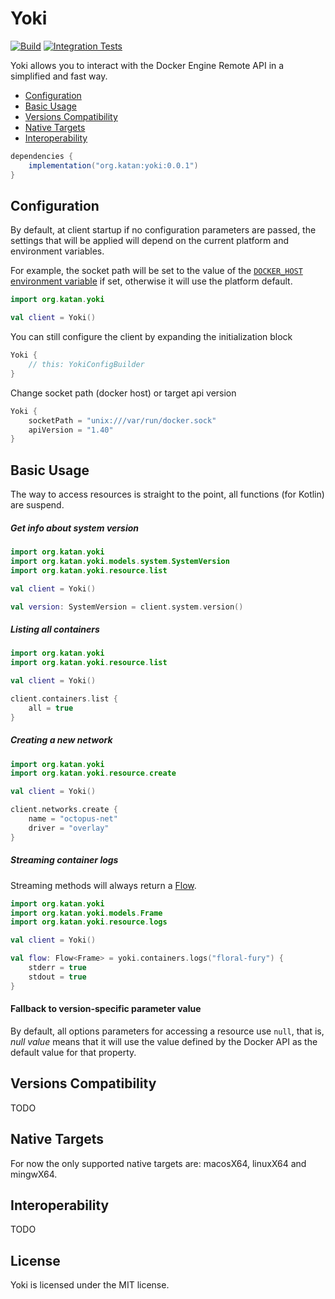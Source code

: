 # Yoki

[![Build](https://github.com/KatanPanel/yoki/actions/workflows/build.yml/badge.svg)](https://github.com/KatanPanel/yoki/actions/workflows/build.yml)
[![Integration Tests](https://github.com/KatanPanel/yoki/actions/workflows/integration-tests.yml/badge.svg)](https://github.com/KatanPanel/yoki/actions/workflows/integration-tests.yml)

Yoki allows you to interact with the Docker Engine Remote API in a simplified and fast way.

* [Configuration](#configuration)
* [Basic Usage](#basic-usage)
* [Versions Compatibility](#versions-compatibility)
* [Native Targets](#native-targets)
* [Interoperability](#interoperability)

```gradle
dependencies {
    implementation("org.katan:yoki:0.0.1")
}
```

## Configuration

By default, at client startup if no configuration parameters are passed, the settings that will be applied will depend
on the current platform and environment variables.

For example, the socket path will be set to the value of
the [`DOCKER_HOST` environment variable](https://docs.docker.com/compose/reference/envvars/#docker_host) if set,
otherwise it will use the platform default.

```kotlin
import org.katan.yoki

val client = Yoki()
```

You can still configure the client by expanding the initialization block

```kotlin
Yoki {
    // this: YokiConfigBuilder
}
```

Change socket path (docker host) or target api version

```kotlin
Yoki {
    socketPath = "unix:///var/run/docker.sock"
    apiVersion = "1.40"
}
```

## Basic Usage

The way to access resources is straight to the point, all functions (for Kotlin) are suspend.

##### Get info about system version

```kotlin
import org.katan.yoki
import org.katan.yoki.models.system.SystemVersion
import org.katan.yoki.resource.list

val client = Yoki()

val version: SystemVersion = client.system.version()
```

##### Listing all containers

```kotlin
import org.katan.yoki
import org.katan.yoki.resource.list

val client = Yoki()

client.containers.list {
    all = true
}
```

##### Creating a new network

```kotlin
import org.katan.yoki
import org.katan.yoki.resource.create

val client = Yoki()

client.networks.create {
    name = "octopus-net"
    driver = "overlay"
}
```

##### Streaming container logs

Streaming methods will always return a [Flow](https://kotlinlang.org/docs/flow.html).

```kotlin
import org.katan.yoki
import org.katan.yoki.models.Frame
import org.katan.yoki.resource.logs

val client = Yoki()

val flow: Flow<Frame> = yoki.containers.logs("floral-fury") {
    stderr = true
    stdout = true
}
```

#### Fallback to version-specific parameter value

By default, all options parameters for accessing a resource use `null`, that is, *null value* means that it will use the
value defined by the Docker API as the default value for that property.

## Versions Compatibility

TODO

## Native Targets

For now the only supported native targets are: macosX64, linuxX64 and mingwX64.

## Interoperability

TODO

## License

Yoki is licensed under the MIT license.
